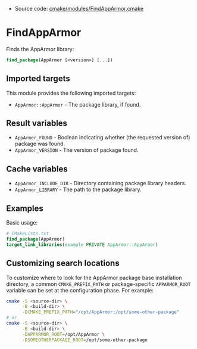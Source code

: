 <!-- This is auto-generated file. -->
* Source code: [cmake/modules/FindAppArmor.cmake](https://github.com/petk/php-build-system/blob/master/cmake/cmake/modules/FindAppArmor.cmake)

# FindAppArmor

Finds the AppArmor library:

```cmake
find_package(AppArmor [<version>] [...])
```

## Imported targets

This module provides the following imported targets:

* `AppArmor::AppArmor` - The package library, if found.

## Result variables

* `AppArmor_FOUND` - Boolean indicating whether (the requested version of)
  package was found.
* `AppArmor_VERSION` - The version of package found.

## Cache variables

* `AppArmor_INCLUDE_DIR` - Directory containing package library headers.
* `AppArmor_LIBRARY` - The path to the package library.

## Examples

Basic usage:

```cmake
# CMakeLists.txt
find_package(AppArmor)
target_link_libraries(example PRIVATE AppArmor::AppArmor)
```

## Customizing search locations

To customize where to look for the AppArmor package base
installation directory, a common `CMAKE_PREFIX_PATH` or
package-specific `APPARMOR_ROOT` variable can be set at
the configuration phase. For example:

```sh
cmake -S <source-dir> \
      -B <build-dir> \
      -DCMAKE_PREFIX_PATH="/opt/AppArmor;/opt/some-other-package"
# or
cmake -S <source-dir> \
      -B <build-dir> \
      -DAPPARMOR_ROOT=/opt/AppArmor \
      -DSOMEOTHERPACKAGE_ROOT=/opt/some-other-package
```
